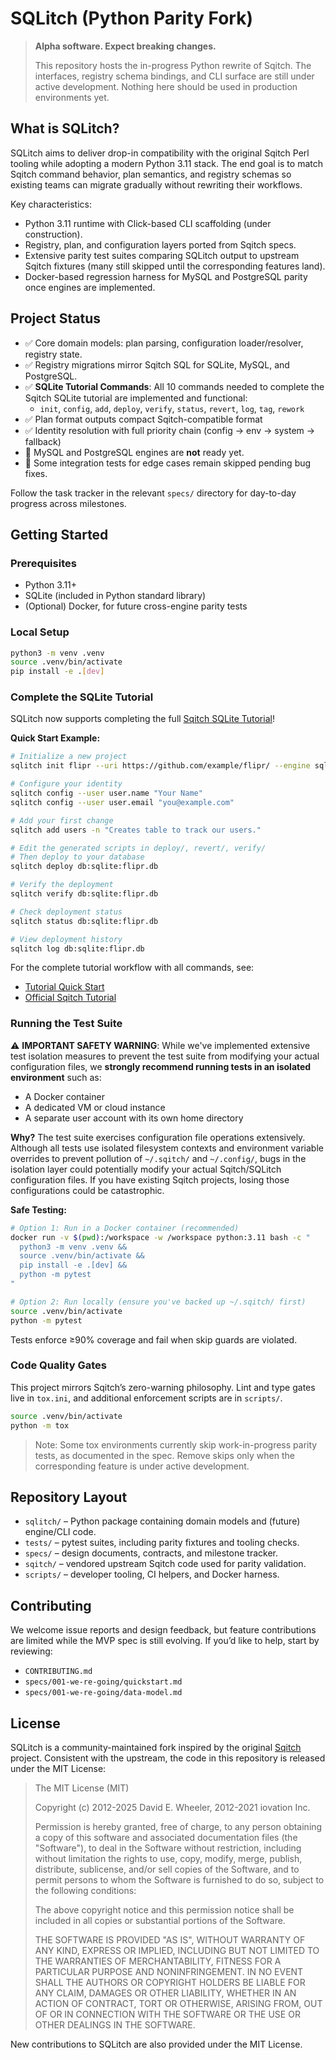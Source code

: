 # SQLitch (Python Parity Fork)

> **Alpha software. Expect breaking changes.**
>
> This repository hosts the in-progress Python rewrite of Sqitch. The interfaces,
> registry schema bindings, and CLI surface are still under active development.
> Nothing here should be used in production environments yet.

## What is SQLitch?

SQLitch aims to deliver drop-in compatibility with the original Sqitch
Perl tooling while adopting a modern Python 3.11 stack. The end goal is to match
Sqitch command behavior, plan semantics, and registry schemas so existing teams
can migrate gradually without rewriting their workflows.

Key characteristics:

- Python 3.11 runtime with Click-based CLI scaffolding (under construction).
- Registry, plan, and configuration layers ported from Sqitch specs.
- Extensive parity test suites comparing SQLitch output to upstream Sqitch
  fixtures (many still skipped until the corresponding features land).
- Docker-based regression harness for MySQL and PostgreSQL parity once engines
  are implemented.

## Project Status

- ✅ Core domain models: plan parsing, configuration loader/resolver, registry state.
- ✅ Registry migrations mirror Sqitch SQL for SQLite, MySQL, and PostgreSQL.
- ✅ **SQLite Tutorial Commands**: All 10 commands needed to complete the Sqitch SQLite tutorial are implemented and functional:
  - `init`, `config`, `add`, `deploy`, `verify`, `status`, `revert`, `log`, `tag`, `rework`
- ✅ Plan format outputs compact Sqitch-compatible format
- ✅ Identity resolution with full priority chain (config → env → system → fallback)
- 🚧 MySQL and PostgreSQL engines are **not** ready yet.
- 🚧 Some integration tests for edge cases remain skipped pending bug fixes.

Follow the task tracker in the relevant `specs/` directory for day-to-day
progress across milestones.

## Getting Started

### Prerequisites

- Python 3.11+
- SQLite (included in Python standard library)
- (Optional) Docker, for future cross-engine parity tests

### Local Setup

```bash
python3 -m venv .venv
source .venv/bin/activate
pip install -e .[dev]
```

### Complete the SQLite Tutorial

SQLitch now supports completing the full [Sqitch SQLite Tutorial](https://sqitch.org/docs/manual/sqitchtutorial-sqlite/)! 

**Quick Start Example:**

```bash
# Initialize a new project
sqlitch init flipr --uri https://github.com/example/flipr/ --engine sqlite

# Configure your identity
sqlitch config --user user.name "Your Name"
sqlitch config --user user.email "you@example.com"

# Add your first change
sqlitch add users -n "Creates table to track our users."

# Edit the generated scripts in deploy/, revert/, verify/
# Then deploy to your database
sqlitch deploy db:sqlite:flipr.db

# Verify the deployment
sqlitch verify db:sqlite:flipr.db

# Check deployment status
sqlitch status db:sqlite:flipr.db

# View deployment history
sqlitch log db:sqlite:flipr.db
```

For the complete tutorial workflow with all commands, see:
- [Tutorial Quick Start](specs/004-sqlitch-tutorial-parity/quickstart.md)
- [Official Sqitch Tutorial](https://sqitch.org/docs/manual/sqitchtutorial-sqlite/)

### Running the Test Suite

⚠️ **IMPORTANT SAFETY WARNING**: While we've implemented extensive test isolation measures to prevent the test suite from modifying your actual configuration files, we **strongly recommend running tests in an isolated environment** such as:
- A Docker container
- A dedicated VM or cloud instance
- A separate user account with its own home directory

**Why?** The test suite exercises configuration file operations extensively. Although all tests use isolated filesystem contexts and environment variable overrides to prevent pollution of `~/.sqitch/` and `~/.config/`, bugs in the isolation layer could potentially modify your actual Sqitch/SQLitch configuration files. If you have existing Sqitch projects, losing those configurations could be catastrophic.

**Safe Testing:**

```bash
# Option 1: Run in a Docker container (recommended)
docker run -v $(pwd):/workspace -w /workspace python:3.11 bash -c "
  python3 -m venv .venv && 
  source .venv/bin/activate && 
  pip install -e .[dev] && 
  python -m pytest
"

# Option 2: Run locally (ensure you've backed up ~/.sqitch/ first)
source .venv/bin/activate
python -m pytest
```

Tests enforce ≥90% coverage and fail when skip guards are violated.

### Code Quality Gates

This project mirrors Sqitch’s zero-warning philosophy. Lint and type gates live
in `tox.ini`, and additional enforcement scripts are in `scripts/`.

```bash
source .venv/bin/activate
python -m tox
```

> Note: Some tox environments currently skip work-in-progress parity tests,
> as documented in the spec. Remove skips only when the corresponding feature
> is under active development.

## Repository Layout

- `sqlitch/` – Python package containing domain models and (future) engine/CLI code.
- `tests/` – pytest suites, including parity fixtures and tooling checks.
- `specs/` – design documents, contracts, and milestone tracker.
- `sqitch/` – vendored upstream Sqitch code used for parity validation.
- `scripts/` – developer tooling, CI helpers, and Docker harness.

## Contributing

We welcome issue reports and design feedback, but feature contributions are
limited while the MVP spec is still evolving. If you’d like to help, start by
reviewing:

- `CONTRIBUTING.md`
- `specs/001-we-re-going/quickstart.md`
- `specs/001-we-re-going/data-model.md`

## License

SQLitch is a community-maintained fork inspired by the original
[Sqitch](https://github.com/sqitchers/sqitch) project. Consistent with the
upstream, the code in this repository is released under the MIT License:

> The MIT License (MIT)
>
> Copyright (c) 2012-2025 David E. Wheeler, 2012-2021 iovation Inc.
>
> Permission is hereby granted, free of charge, to any person obtaining a copy of this software and associated documentation files (the "Software"), to deal in the Software without restriction, including without limitation the rights to use, copy, modify, merge, publish, distribute, sublicense, and/or sell copies of the Software, and to permit persons to whom the Software is furnished to do so, subject to the following conditions:
>
> The above copyright notice and this permission notice shall be included in all copies or substantial portions of the Software.
>
> THE SOFTWARE IS PROVIDED "AS IS", WITHOUT WARRANTY OF ANY KIND, EXPRESS OR IMPLIED, INCLUDING BUT NOT LIMITED TO THE WARRANTIES OF MERCHANTABILITY, FITNESS FOR A PARTICULAR PURPOSE AND NONINFRINGEMENT. IN NO EVENT SHALL THE AUTHORS OR COPYRIGHT HOLDERS BE LIABLE FOR ANY CLAIM, DAMAGES OR OTHER LIABILITY, WHETHER IN AN ACTION OF CONTRACT, TORT OR OTHERWISE, ARISING FROM, OUT OF OR IN CONNECTION WITH THE SOFTWARE OR THE USE OR OTHER DEALINGS IN THE SOFTWARE.

New contributions to SQLitch are also provided under the MIT License.
